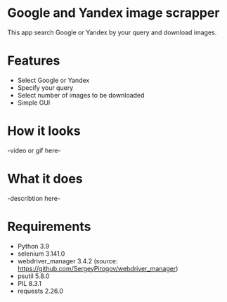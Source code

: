 # Google and Yandex image scrapper
This app search Google or Yandex by your query and download images.

# Features
- Select Google or Yandex
- Specify your query
- Select number of images to be downloaded
- Simple GUI

# How it looks
-video or gif here-

# What it does
-describtion here-

# Requirements
- Python 3.9
- selenium 3.141.0
- webdriver_manager 3.4.2 (source: https://github.com/SergeyPirogov/webdriver_manager)
- psutil 5.8.0
- PIL 8.3.1
- requests 2.26.0

